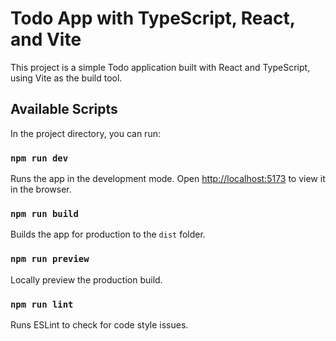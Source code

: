 # Todo App with TypeScript, React, and Vite

This project is a simple Todo application built with React and TypeScript, using Vite as the build tool.

## Available Scripts

In the project directory, you can run:

### `npm run dev`

Runs the app in the development mode.
Open [http://localhost:5173](http://localhost:5173) to view it in the browser.

### `npm run build`

Builds the app for production to the `dist` folder.

### `npm run preview`

Locally preview the production build.

### `npm run lint`

Runs ESLint to check for code style issues.